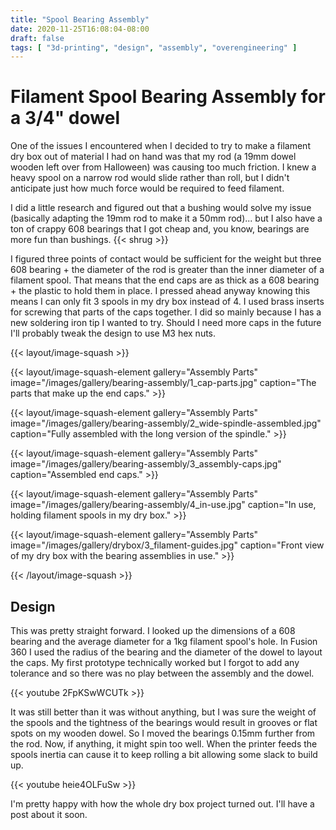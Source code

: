 ```yaml
---
title: "Spool Bearing Assembly"
date: 2020-11-25T16:08:04-08:00
draft: false
tags: [ "3d-printing", "design", "assembly", "overengineering" ]
---
```


# Filament Spool Bearing Assembly for a 3/4" dowel

One of the issues I encountered when I decided to try to make a filament dry box out of material I had on hand was that my rod (a 19mm dowel wooden left over from Halloween) was causing too much friction. I knew a heavy spool on a narrow rod would slide rather than roll, but I didn't anticipate just how much force would be required to feed filament.

I did a little research and figured out that a bushing would solve my issue (basically adapting the 19mm rod to make it a 50mm rod)... but I also have a ton of crappy 608 bearings that I got cheap and, you know, bearings are more fun than bushings. {{< shrug >}}

I figured three points of contact would be sufficient for the weight but three 608 bearing + the diameter of the rod is greater than the inner diameter of a filament spool. That means that the end caps are as thick as a 608 bearing + the plastic to hold them in place. I pressed ahead anyway knowing this means I can only fit 3 spools in my dry box instead of 4. I used brass inserts for screwing that parts of the caps together. I did so mainly because I has a new soldering iron tip I wanted to try. Should I need more caps in the future I'll probably tweak the design to use M3 hex nuts.

{{< layout/image-squash >}}

{{< layout/image-squash-element gallery="Assembly Parts" image="/images/gallery/bearing-assembly/1_cap-parts.jpg" caption="The parts that make up the end caps." >}}

{{< layout/image-squash-element gallery="Assembly Parts" image="/images/gallery/bearing-assembly/2_wide-spindle-assembled.jpg" caption="Fully assembled with the long version of the spindle." >}}

{{< layout/image-squash-element gallery="Assembly Parts" image="/images/gallery/bearing-assembly/3_assembly-caps.jpg" caption="Assembled end caps." >}}

{{< layout/image-squash-element gallery="Assembly Parts" image="/images/gallery/bearing-assembly/4_in-use.jpg" caption="In use, holding filament spools in my dry box." >}}

{{< layout/image-squash-element gallery="Assembly Parts" image="/images/gallery/drybox/3_filament-guides.jpg" caption="Front view of my dry box with the bearing assemblies in use." >}}

{{< /layout/image-squash >}}

## Design

This was pretty straight forward. I looked up the dimensions of a 608 bearing and the average diameter for a 1kg filament spool's hole. In Fusion 360 I used the radius of the bearing and the diameter of the dowel to layout the caps. My first prototype technically worked but I forgot to add any tolerance and so there was no play between the assembly and the dowel.

{{< youtube 2FpKSwWCUTk >}}

It was still better than it was without anything, but I was sure the  weight of the spools and the tightness of the bearings would result in grooves or flat spots on my wooden dowel. So I moved the bearings 0.15mm further from the rod. Now, if anything, it might spin too well. When the printer feeds the spools inertia can cause it to keep rolling a bit allowing some slack to build up.

{{< youtube heie4OLFuSw >}}

I'm pretty happy with how the whole dry box project turned out. I'll have a post about it soon.